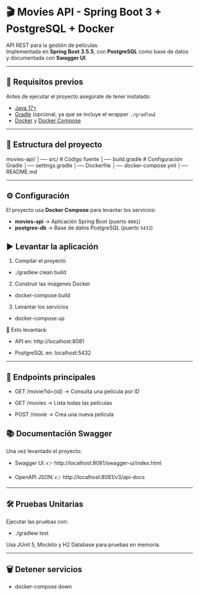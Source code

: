 # 🎬 Movies API - Spring Boot 3 + PostgreSQL + Docker

API REST para la gestión de películas.  
Implementada en **Spring Boot 3.5.5**, con **PostgreSQL** como base de datos y documentada con **Swagger UI**.

---

## 🚀 Requisitos previos

Antes de ejecutar el proyecto asegúrate de tener instalado:

- [Java 17+](https://adoptium.net/)  
- [Gradle](https://gradle.org/) (opcional, ya que se incluye el wrapper `./gradlew`)  
- [Docker](https://docs.docker.com/get-docker/) y [Docker Compose](https://docs.docker.com/compose/)  

---

## 📂 Estructura del proyecto

movies-api/
│── src/ # Código fuente
│── build.gradle # Configuración Gradle
│── settings.gradle
│── Dockerfile
│── docker-compose.yml
│── README.md

---

## ⚙️ Configuración

El proyecto usa **Docker Compose** para levantar los servicios:

- **movies-api** → Aplicación Spring Boot (puerto `8081`)  
- **postgres-db** → Base de datos PostgreSQL (puerto `5432`)

## ▶️ Levantar la aplicación

1. Compilar el proyecto

- ./gradlew clean build

2. Construir las imágenes Docker

- docker-compose build

3. Levantar los servicios

- docker-compose up

📌 Esto levantará:

- API en: http://localhost:8081

- PostgreSQL en: localhost:5432

---

## 📖 Endpoints principales

- GET /movie?id={id} → Consulta una película por ID

- GET /movies → Lista todas las películas

- POST /movie → Crea una nueva película

## 📚 Documentación Swagger

Una vez levantado el proyecto:

- Swagger UI: 👉 http://localhost:8081/swagger-ui/index.html

- OpenAPI JSON: 👉 http://localhost:8081/v3/api-docs

---

## 🛠️ Pruebas Unitarias

Ejecutar las pruebas con:

 - ./gradlew test

 Usa JUnit 5, Mockito y H2 Database para pruebas en memoria.

---

 ## 🗑️ Detener servicios

 - docker-compose down

